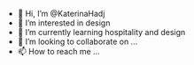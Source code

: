 - 👋 Hi, I’m @KaterinaHadj
- 👀 I’m interested in design
- 🌱 I’m currently learning hospitality and design
- 💞️ I’m looking to collaborate on ...
- 📫 How to reach me ...

<!---
KaterinaHadj/KaterinaHadj is a ✨ special ✨ repository because its `README.md` (this file) appears on your GitHub profile.
You can click the Preview link to take a look at your changes.
--->
